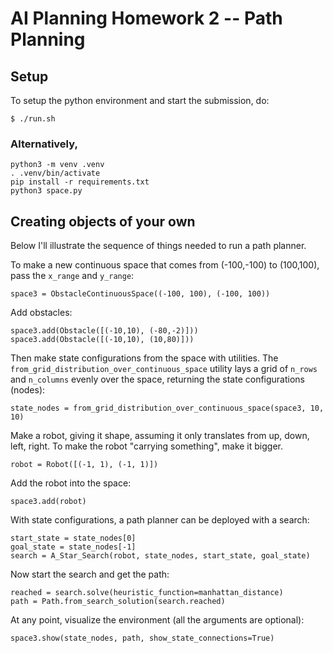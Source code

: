 # AI Planning Homework 2 -- Path Planning

## Setup
To setup the python environment and start the submission, do:
```
$ ./run.sh
```
### Alternatively,
```
python3 -m venv .venv
. .venv/bin/activate
pip install -r requirements.txt
python3 space.py
```

## Creating objects of your own
Below I'll illustrate the sequence of things needed to run a path planner.

To make a new continuous space  that comes from (-100,-100) to (100,100), pass the `x_range` and `y_range`:
```
space3 = ObstacleContinuousSpace((-100, 100), (-100, 100))    
```
Add obstacles:
```
space3.add(Obstacle([(-10,10), (-80,-2)]))
space3.add(Obstacle([(-10,10), (10,80)]))
```
Then make state configurations from the space with utilities. The `from_grid_distribution_over_continuous_space` utility lays a grid of `n_rows` and `n_columns` evenly over the space, returning the state configurations (nodes):
```
state_nodes = from_grid_distribution_over_continuous_space(space3, 10, 10)
```
Make a robot, giving it shape, assuming it only translates from up, down, left, right. To make the robot "carrying something", make it bigger.
```
robot = Robot([(-1, 1), (-1, 1)])
```
Add the robot into the space:
```
space3.add(robot)
```
With state configurations, a path planner can be deployed with a search:
```
start_state = state_nodes[0]
goal_state = state_nodes[-1]
search = A_Star_Search(robot, state_nodes, start_state, goal_state)
```
Now start the search and get the path:
```
reached = search.solve(heuristic_function=manhattan_distance)
path = Path.from_search_solution(search.reached)
```
At any point, visualize the environment (all the arguments are optional):
```
space3.show(state_nodes, path, show_state_connections=True)
```
